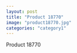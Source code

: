 ```yaml
---
layout: post
title: "Product 18770"
image: "product18770.jpg"
categories: "category1"
---
```

Product 18770
